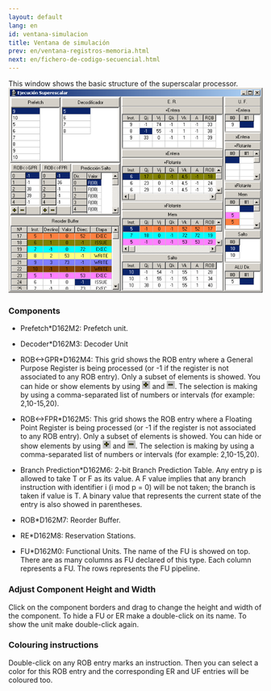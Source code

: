 ```yaml
---
layout: default
lang: en
id: ventana-simulacion
title: Ventana de simulación
prev: en/ventana-registros-memoria.html
next: en/fichero-de-codigo-secuencial.html
---
```


This window shows the basic structure of the superscalar processor.
![](imgs/bm25_result.png)


### Components

* Prefetch*D162M2: Prefetch unit.

* Decoder*D162M3: Decoder Unit

* ROB<->GPR*D162M4: This grid shows the ROB entry where a General Purpose Register is being processed  (or -1 if the register is not associated to any ROB entry). Only a subset of elements is showed. You can hide or show elements by using ![](imgs/bm26_result.png) and ![](imgs/bm21_result.png). The selection is making by using a comma-separated list of numbers or intervals (for example: 2,10-15,20). 

* ROB<->FPR*D162M5: This grid shows the ROB entry where a Floating Point Register is being processed  (or -1 if the register is not associated to any ROB entry). Only a subset of elements is showed. You can hide or show elements by using ![](imgs/bm27_result.png) and ![](imgs/bm21_result.png). The selection is making by using a comma-separated list of numbers or intervals (for example: 2,10-15,20). 

* Branch Prediction*D162M6: 2-bit Branch Prediction Table. Any entry p is allowed to take T or F as its value. A F value implies that any branch instruction with identifier i (i mod p = 0) will be not taken; the branch is taken if value is T. A binary value that represents the current state of the entry is also showed in parentheses.

* ROB*D162M7: Reorder Buffer. 

* RE*D162M8: Reservation Stations. 

* FU*D162M0: Functional Units. The name of the FU is showed on top. There are as many columns as FU declared of this type. Each column represents a FU. The rows represents the FU pipeline.


### Adjust Component Height and Width

Click on the component borders and drag to change the height and width of the component. To hide a FU or ER make a double-click on its name. To show the unit make double-click again.


### Colouring instructions

Double-click on any ROB entry marks an instruction. Then you can select a color for this ROB entry and the corresponding ER and UF entries will be coloured too.
